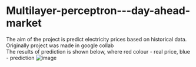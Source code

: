 # Multilayer-perceptron---day-ahead-market
The aim of the project is predict electricity prices based on historical data.<br />
Originally project was made in google collab <br />
The results of prediction is shown below, where red colour - real price, blue - prediction
![image](https://user-images.githubusercontent.com/52015177/185635145-80abe2e7-db0f-4871-acc7-c5b99f585446.png)
